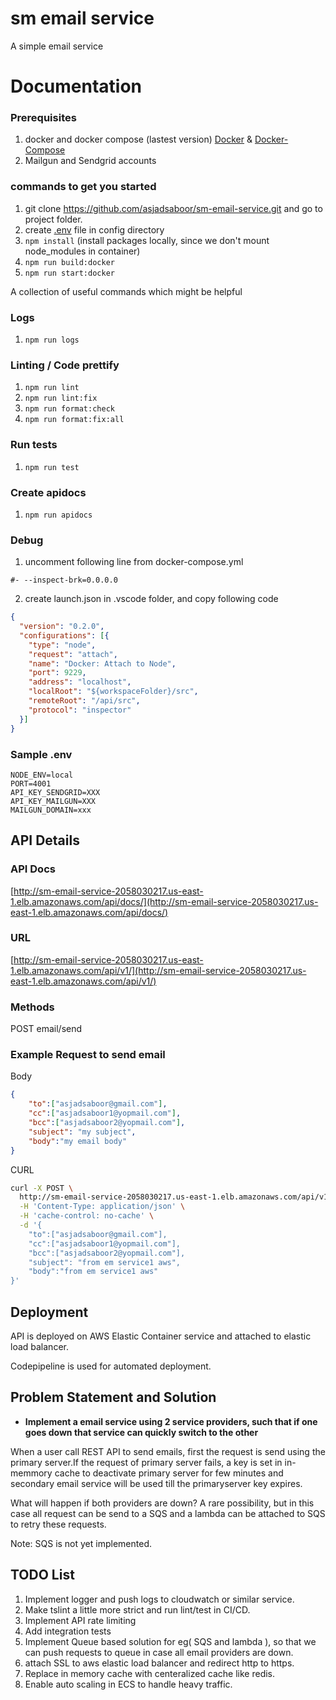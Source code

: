 # sm email service
A simple email service

# Documentation
### Prerequisites

1. docker and docker compose (lastest version) [Docker](https://www.docker.com/) & [Docker-Compose](https://docs.docker.com/compose/)
2. Mailgun and Sendgrid accounts

### commands to get you started

1. git clone https://github.com/asjadsaboor/sm-email-service.git and go to project folder.
2. create [.env](#sample-.env) file in config directory
3. `npm install` (install packages locally, since we don't mount node_modules in container)
4. `npm run build:docker`
5. `npm run start:docker`

A collection of useful commands which might be helpful

### Logs

1. `npm run logs`

### Linting / Code prettify

1. `npm run lint`
2. `npm run lint:fix`
3. `npm run format:check`
4. `npm run format:fix:all`

### Run tests

1. `npm run test`

### Create apidocs

1. `npm run apidocs`

### Debug

1. uncomment following line from docker-compose.yml

```
#- --inspect-brk=0.0.0.0
```

2. create launch.json in .vscode folder, and copy following code

```json
{
  "version": "0.2.0",
  "configurations": [{
    "type": "node",
    "request": "attach",
    "name": "Docker: Attach to Node",
    "port": 9229,
    "address": "localhost",
    "localRoot": "${workspaceFolder}/src",
    "remoteRoot": "/api/src",
    "protocol": "inspector"
  }]
}
```


### Sample .env

```
NODE_ENV=local
PORT=4001
API_KEY_SENDGRID=XXX
API_KEY_MAILGUN=XXX
MAILGUN_DOMAIN=xxx
```

## API Details

### API Docs

[http://sm-email-service-2058030217.us-east-1.elb.amazonaws.com/api/docs/](http://sm-email-service-2058030217.us-east-1.elb.amazonaws.com/api/docs/)

### URL

[http://sm-email-service-2058030217.us-east-1.elb.amazonaws.com/api/v1/](http://sm-email-service-2058030217.us-east-1.elb.amazonaws.com/api/v1/)


### Methods
  POST     email/send

### Example Request to send  email

Body
```json
{
	"to":["asjadsaboor@gmail.com"],
	"cc":["asjadsaboor1@yopmail.com"],
	"bcc":["asjadsaboor2@yopmail.com"],
	"subject": "my subject",
	"body":"my email body"
}
```

CURL
```sh
curl -X POST \
  http://sm-email-service-2058030217.us-east-1.elb.amazonaws.com/api/v1/email/send \
  -H 'Content-Type: application/json' \
  -H 'cache-control: no-cache' \
  -d '{
	"to":["asjadsaboor@gmail.com"],
	"cc":["asjadsaboor1@yopmail.com"],
	"bcc":["asjadsaboor2@yopmail.com"],
	"subject": "from em service1 aws",
	"body":"from em service1 aws"
}'
```

## Deployment

API is deployed on AWS Elastic Container service and attached to elastic load balancer.

Codepipeline is used for automated deployment.

## Problem Statement and Solution

* **Implement a email service using 2 service providers, such that if one goes down that service can quickly switch to the other**

When a user call REST API to send emails, first the request is send using the primary server.If the request of primary server fails, a key is set in in-memmory cache to deactivate primary  server for few minutes and secondary email service will be used till the primaryserver key expires.

What will happen if both providers are down? A rare possibility, but in this case all request can be send to a SQS and a lambda can be attached to SQS to retry these requests. 

Note: SQS is not yet implemented.

## TODO List
1. Implement logger and push logs to cloudwatch or similar service.
2. Make tslint a little more strict and run lint/test in CI/CD.
3. Implement API rate limiting
4. Add integration tests
5. Implement Queue based solution for eg( SQS and lambda ), so that we can push requests to queue in case all email providers are down.
6. attach SSL to  aws elastic load balancer and redirect http to https.
7. Replace in memory cache with centeralized cache like redis.
8. Enable auto scaling in ECS to handle heavy traffic.